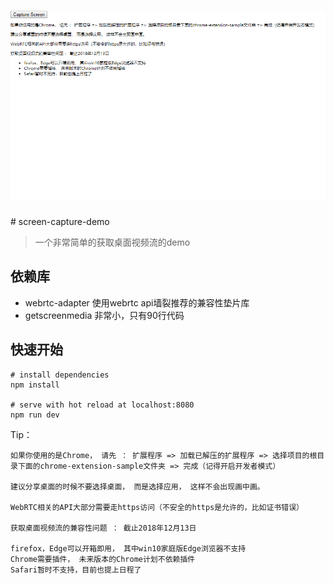 <h1 align="center"><img src='screen-capture.gif'/></h1>
# screen-capture-demo

> 一个非常简单的获取桌面视频流的demo

## 依赖库
* webrtc-adapter  使用webrtc api墙裂推荐的兼容性垫片库
* getscreenmedia  非常小，只有90行代码

## 快速开始

```text
# install dependencies
npm install

# serve with hot reload at localhost:8080
npm run dev
```

Tip：
```text
如果你使用的是Chrome， 请先 ： 扩展程序 => 加载已解压的扩展程序 => 选择项目的根目录下面的chrome-extension-sample文件夹 => 完成（记得开启开发者模式）

建议分享桌面的时候不要选择桌面， 而是选择应用， 这样不会出现画中画。

WebRTC相关的API大部分需要走https访问（不安全的https是允许的，比如证书错误）

获取桌面视频流的兼容性问题 ： 截止2018年12月13日

firefox，Edge可以开箱即用， 其中win10家庭版Edge浏览器不支持
Chrome需要插件， 未来版本的Chrome计划不依赖插件
Safari暂时不支持，目前也提上日程了

```

